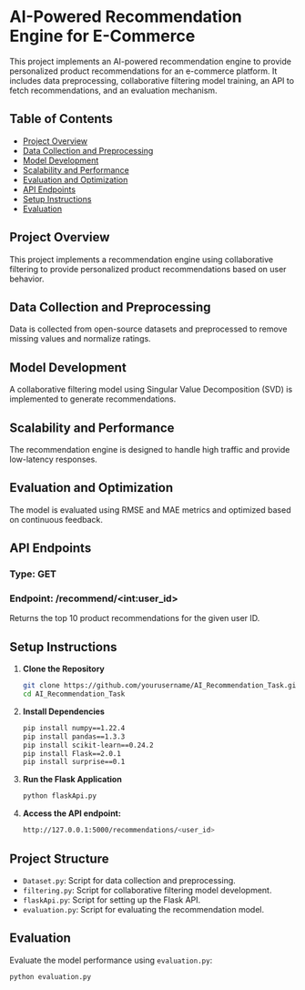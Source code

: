 # AI-Powered Recommendation Engine for E-Commerce

This project implements an AI-powered recommendation engine to provide personalized product recommendations for an e-commerce platform. It includes data preprocessing, collaborative filtering model training, an API to fetch recommendations, and an evaluation mechanism.

## Table of Contents
- [Project Overview](#project-overview)
- [Data Collection and Preprocessing](#data-collection-and-preprocessing)
- [Model Development](#model-development)
- [Scalability and Performance](#scalability-and-performance)
- [Evaluation and Optimization](#evaluation-and-optimization)
- [API Endpoints](#api-endpoints)
- [Setup Instructions](#setup-instructions)
- [Evaluation](#evaluation)

## Project Overview
This project implements a recommendation engine using collaborative filtering to provide personalized product recommendations based on user behavior.

## Data Collection and Preprocessing
Data is collected from open-source datasets and preprocessed to remove missing values and normalize ratings.

## Model Development
A collaborative filtering model using Singular Value Decomposition (SVD) is implemented to generate recommendations.

## Scalability and Performance
The recommendation engine is designed to handle high traffic and provide low-latency responses.

## Evaluation and Optimization
The model is evaluated using RMSE and MAE metrics and optimized based on continuous feedback.

## API Endpoints
### Type: GET 
### Endpoint: /recommend/\<int:user_id\>
Returns the top 10 product recommendations for the given user ID.

## Setup Instructions
1. **Clone the Repository**
   ```bash
   git clone https://github.com/yourusername/AI_Recommendation_Task.git
   cd AI_Recommendation_Task

2. **Install Dependencies**
   ```bash
   pip install numpy==1.22.4
   pip install pandas==1.3.3
   pip install scikit-learn==0.24.2
   pip install Flask==2.0.1
   pip install surprise==0.1

3. **Run the Flask Application**
   ```bash
   python flaskApi.py

4. **Access the API endpoint:**
   ```bash
   http://127.0.0.1:5000/recommendations/<user_id>

## Project Structure
- `Dataset.py`: Script for data collection and preprocessing.
- `filtering.py`: Script for collaborative filtering model development.
- `flaskApi.py`: Script for setting up the Flask API.
- `evaluation.py`: Script for evaluating the recommendation model.

## Evaluation
Evaluate the model performance using `evaluation.py`:
```bash
python evaluation.py




